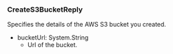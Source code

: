### CreateS3BucketReply
Specifies the details of the AWS S3 bucket you created.

- bucketUrl: System.String
  - Url of the bucket.

